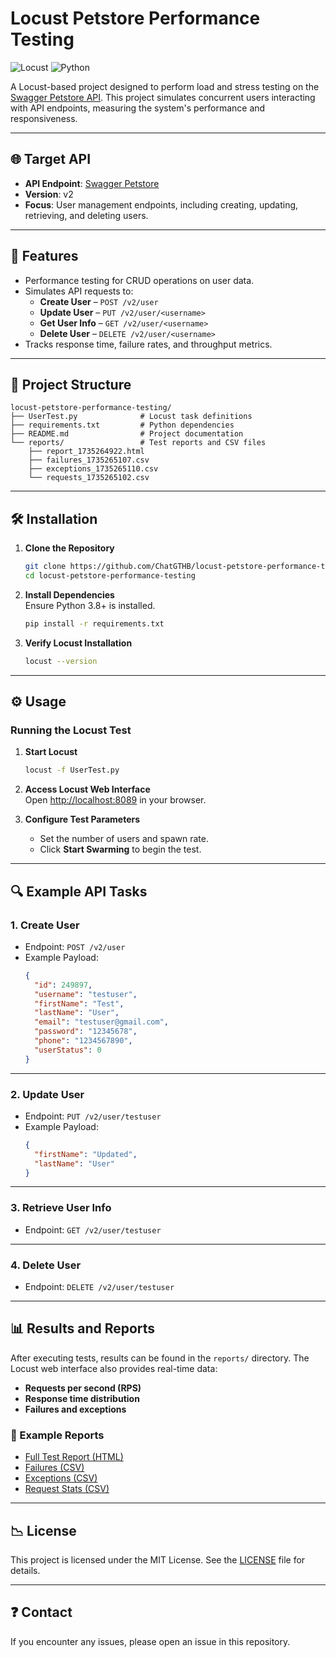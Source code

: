 # Locust Petstore Performance Testing

![Locust](https://img.shields.io/badge/Locust-Performance_Testing-2D6DB5?style=for-the-badge)
![Python](https://img.shields.io/badge/Python-3776AB?style=for-the-badge&logo=python&logoColor=white)

A Locust-based project designed to perform load and stress testing on the [Swagger Petstore API](https://petstore.swagger.io). This project simulates concurrent users interacting with API endpoints, measuring the system's performance and responsiveness.

---

## 🌐 Target API

- **API Endpoint**: [Swagger Petstore](https://petstore.swagger.io)
- **Version**: v2  
- **Focus**: User management endpoints, including creating, updating, retrieving, and deleting users.

---

## 🚀 Features

- Performance testing for CRUD operations on user data.
- Simulates API requests to:
  - **Create User** – `POST /v2/user`
  - **Update User** – `PUT /v2/user/<username>`
  - **Get User Info** – `GET /v2/user/<username>`
  - **Delete User** – `DELETE /v2/user/<username>`
- Tracks response time, failure rates, and throughput metrics.

---

## 💂️ Project Structure

```
locust-petstore-performance-testing/
├── UserTest.py              # Locust task definitions
├── requirements.txt         # Python dependencies
├── README.md                # Project documentation
└── reports/                 # Test reports and CSV files
    ├── report_1735264922.html
    ├── failures_1735265107.csv
    ├── exceptions_1735265110.csv
    └── requests_1735265102.csv
```

---

## 🛠️ Installation

1. **Clone the Repository**  
   ```bash
   git clone https://github.com/ChatGTHB/locust-petstore-performance-testing.git
   cd locust-petstore-performance-testing
   ```

2. **Install Dependencies**  
   Ensure Python 3.8+ is installed.  
   ```bash
   pip install -r requirements.txt
   ```

3. **Verify Locust Installation**  
   ```bash
   locust --version
   ```

---

## ⚙️ Usage

### Running the Locust Test

1. **Start Locust**  
   ```bash
   locust -f UserTest.py
   ```

2. **Access Locust Web Interface**  
   Open [http://localhost:8089](http://localhost:8089) in your browser.

3. **Configure Test Parameters**  
   - Set the number of users and spawn rate.  
   - Click **Start Swarming** to begin the test.

---

## 🔍 Example API Tasks

### 1. **Create User**

- Endpoint: `POST /v2/user`  
- Example Payload:  
   ```json
   {
     "id": 249897,
     "username": "testuser",
     "firstName": "Test",
     "lastName": "User",
     "email": "testuser@gmail.com",
     "password": "12345678",
     "phone": "1234567890",
     "userStatus": 0
   }
   ```

---

### 2. **Update User**

- Endpoint: `PUT /v2/user/testuser`  
- Example Payload:  
   ```json
   {
     "firstName": "Updated",
     "lastName": "User"
   }
   ```

---

### 3. **Retrieve User Info**

- Endpoint: `GET /v2/user/testuser`

---

### 4. **Delete User**

- Endpoint: `DELETE /v2/user/testuser`

---

## 📊 Results and Reports

After executing tests, results can be found in the `reports/` directory. The Locust web interface also provides real-time data:  
- **Requests per second (RPS)**  
- **Response time distribution**  
- **Failures and exceptions**  

### 📂 Example Reports

- [Full Test Report (HTML)](./reports/report_1735264922.html)  
- [Failures (CSV)](./reports/failures_1735265107.csv)  
- [Exceptions (CSV)](./reports/exceptions_1735265110.csv)  
- [Request Stats (CSV)](./reports/requests_1735265102.csv)  

---

## 📉 License

This project is licensed under the MIT License. See the [LICENSE](LICENSE) file for details.

---

## ❓ Contact

If you encounter any issues, please open an issue in this repository.

